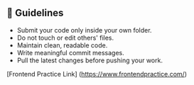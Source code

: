 ## 📌 Guidelines
- Submit your code only inside your own folder.
- Do not touch or edit others' files.
- Maintain clean, readable code.
- Write meaningful commit messages.
- Pull the latest changes before pushing your work.

[Frontend Practice Link] (https://www.frontendpractice.com/)
